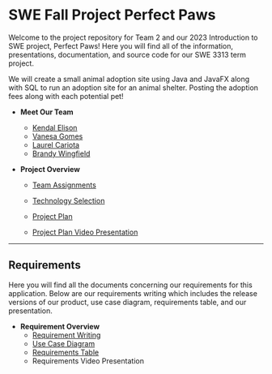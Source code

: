 # SWE Fall Project Perfect Paws
Welcome to the project repository for Team 2 and our 2023 Introduction to SWE project, Perfect Paws! Here you will find all of the information, presentations, documentation, and source code for our SWE 3313 term project.

We will create a small animal adoption site using Java and JavaFX along with SQL to run an adoption site for an animal shelter. Posting the adoption fees along with each potential pet!

+ **Meet Our Team**
  + [Kendal Elison](Project-Plan/Kendal-Elison-Resume.md)
  + [Vanesa Gomes](Project-Plan/Vanesa-Gomes-Resume.md)
  + [Laurel Cariota](Project-Plan/Laurel-Cariota-Resume.md)
  + [Brandy Wingfield](Project-Plan/Brandy-Wingfield-Resume.md)
    
+ **Project Overview**
  + [Team Assignments](Project-Plan/Team-Assignments.md)

  + [Technology Selection](Project-Plan/Technology-Description.md)

  + [Project Plan](Project-Plan/Project-Plan.md)

  + [Project Plan Video Presentation](Presentations/Project-Plan-Video-Presentation.md)
---
## Requirements
Here you will find all the documents concerning our requirements for this application. Below are our requirements writing which includes the release versions of our product, use case diagram, requirements table, and our presentation.

+ **Requirement Overview**
  + [Requirement Writing](Requirements/Requirement-Writing.md)
  + [Use Case Diagram](Requirements/Use-Case-Diagram.md)
  + [Requirements Table](Requirements/Requirements-Table.md)
  + Requirements Video Presentation


